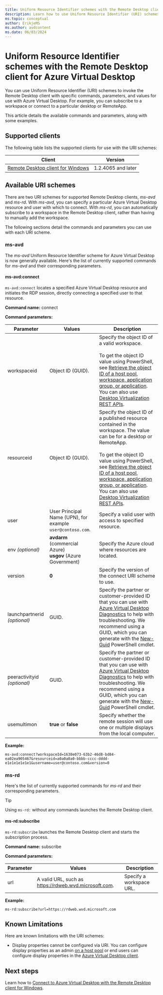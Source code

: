 ```yaml
---
title: Uniform Resource Identifier schemes with the Remote Desktop client for Azure Virtual Desktop
description: Learn how to use Uniform Resource Identifier (URI) schemes with the Remote Desktop client to subscribe and connect to Azure Virtual Desktop
ms.topic: conceptual
author: ErikjeMS
ms.author: avdcontent
ms.date: 06/03/2024
---
```


# Uniform Resource Identifier schemes with the Remote Desktop client for Azure Virtual Desktop 


You can use Uniform Resource Identifier (URI) schemes to invoke the Remote Desktop client with specific commands, parameters, and values for use with Azure Virtual Desktop. For example, you can subscribe to a workspace or connect to a particular desktop or RemoteApp.

This article details the available commands and parameters, along with some examples.

## Supported clients

The following table lists the supported clients for use with the URI schemes:

| Client | Version |
|--|--|
| [Remote Desktop client for Windows](users/connect-windows.md) | 1.2.4065 and later |

## Available URI schemes

There are two URI schemes for supported Remote Desktop clients, *ms-avd* and *ms-rd*. With *ms-avd*, you can specify a particular Azure Virtual Desktop resource and user with which to connect. With *ms-rd*, you can automatically subscribe to a workspace in the Remote Desktop client, rather than having to manually add the workspace.

The following sections detail the commands and parameters you can use with each URI scheme.

### ms-avd

The *ms-avd* Uniform Resource Identifier scheme for Azure Virtual Desktop is now generally available. Here's the list of currently supported commands for *ms-avd* and their corresponding parameters.

#### ms-avd:connect

`ms-avd:connect` locates a specified Azure Virtual Desktop resource and initiates the RDP session, directly connecting a specified user to that resource.


**Command name:** connect

**Command parameters:**

| Parameter | Values | Description |
|--|--|--|
| workspaceid | Object ID (GUID). | Specify the object ID of a valid workspace.<br /><br />To get the object ID value using PowerShell, see [Retrieve the object ID of a host pool, workspace, application group, or application](powershell-module.md#retrieve-the-object-id-of-a-host-pool-workspace-application-group-or-application). You can also use [Desktop Virtualization REST APIs](/rest/api/desktopvirtualization). |
| resourceid | Object ID (GUID). | Specify the object ID of a published resource contained in the workspace. The value can be for a desktop or RemoteApp.<br /><br />To get the object ID value using PowerShell, see [Retrieve the object ID of a host pool, workspace, application group, or application](powershell-module.md#retrieve-the-object-id-of-a-host-pool-workspace-application-group-or-application). You can also use [Desktop Virtualization REST APIs](/rest/api/desktopvirtualization). |
| user | User Principal Name (UPN), for example `user@contoso.com`. | Specify a valid user with access to specified resource. |
| env *(optional)* | **avdarm** (commercial Azure)<br />**usgov** (Azure Government) | Specify the Azure cloud where resources are located. |
| version | **0** | Specify the version of the connect URI scheme to use. |
| launchpartnerid *(optional)*| GUID. | Specify the partner or customer-provided ID that you can use with [Azure Virtual Desktop Diagnostics](diagnostics-log-analytics.md) to help with troubleshooting. We recommend using a GUID, which you can generate with the [New-Guid](/powershell/module/microsoft.powershell.utility/new-guid) PowerShell cmdlet. |
| peeractivityid *(optional)*| GUID. | Specify the partner or customer-provided ID that you can use with [Azure Virtual Desktop Diagnostics](diagnostics-log-analytics.md) to help with troubleshooting. We recommend using a GUID, which you can generate with the [New-Guid](/powershell/module/microsoft.powershell.utility/new-guid) PowerShell cmdlet. |
| usemultimon | **true** or **false** | Specify whether the remote session will use one or multiple displays from the local computer. |

**Example:**
```
ms-avd:connect?workspaceId=1638e073-63b2-46d8-bd84-ea02ea905467&resourceid=a0a0a0a0-bbbb-cccc-dddd-e1e1e1e1e1e1&username=user@contoso.com&version=0
```

### ms-rd

Here's the list of currently supported commands for *ms-rd* and their corresponding parameters.

> [!TIP]
> Using `ms-rd:` without any commands launches the Remote Desktop client.

#### ms-rd:subscribe

`ms-rd:subscribe` launches the Remote Desktop client and starts the subscription process.

**Command name:** subscribe

**Command parameters:**

| Parameter | Values | Description |
|--|--|--|
| url | A valid URL, such as <https://rdweb.wvd.microsoft.com>. | Specify a workspace URL. |

**Example:**

```
ms-rd:subscribe?url=https://rdweb.wvd.microsoft.com
```

## Known Limitations

Here are known limitations with the URI schemes:

- Display properties cannot be configured via URI. You can configure display properties as an admin [on a host pool](customize-rdp-properties.md) or end users can configure display properties in the [Azure Virtual Desktop client](users/remote-desktop-clients-overview.md).


## Next steps

Learn how to [Connect to Azure Virtual Desktop with the Remote Desktop client for Windows](users/connect-windows.md?toc=%2Fazure%2Fvirtual-desktop%2Ftoc.json&bc=%2Fazure%2Fvirtual-desktop%2Fbreadcrumb%2Ftoc.json).
